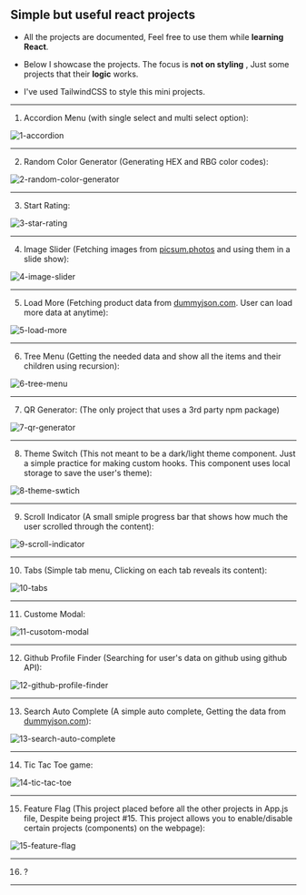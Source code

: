 ## Simple but useful react projects

+ All the projects are documented, Feel free to use them while  **learning React**.


+ Below I showcase the projects. The focus is **not on styling** , Just some projects that their **logic** works.


+ I've used TailwindCSS to style this mini projects.


---

1. Accordion Menu (with single select and multi select option):

![1-accordion](./media/1-accordion.gif)

---

2. Random Color Generator (Generating HEX and RBG color codes):

![2-random-color-generator](./media/2-random-color-generator.gif)

---

3. Start Rating:

![3-star-rating](./media/3-star-ratting.gif)

---

4. Image Slider (Fetching images from [picsum.photos](https://picsum.photos) and using them in a slide show):

![4-image-slider](./media/4-image-slider.gif)

---

5. Load More (Fetching product data from [dummyjson.com](https://dummyjson.com). User can load more data at anytime):

![5-load-more](./media/5-load-more.gif)

---

6. Tree Menu (Getting the needed data and show all the items and their children using recursion):

![6-tree-menu](./media/6-tree-menu.gif)

---

7. QR Generator: (The only project that uses a 3rd party npm package)

![7-qr-generator](./media/7-qr-genertor.gif)

---

8. Theme Switch (This not meant to be a dark/light theme component. Just a simple practice for making custom hooks. This component uses local storage to save the user's theme):

![8-theme-swtich](./media/8-theme-swtich.gif)

---

9. Scroll Indicator (A small smiple progress bar that shows how much the user scrolled through the content):

![9-scroll-indicator](./media/9-scroll-indicator.gif)

---

10. Tabs (Simple tab menu, Clicking on each tab reveals its content):

![10-tabs](./media/10-tabs.gif)

---

11. Custome Modal:

![11-cusotom-modal](./media/11-custom-modal.gif)

---

12. Github Profile Finder (Searching for user's data on github using github API):

![12-github-profile-finder](./media/12-github-profile-finder.gif)

---

13. Search Auto Complete (A simple auto complete, Getting the data from [dummyjson.com](https://dummyjson.com)):

![13-search-auto-complete](./media/13-search-auto-complete.gif)

---

14. Tic Tac Toe game:

![14-tic-tac-toe](./media/14-tic-tac-toe.gif)

---

15. Feature Flag (This project placed before all the other projects in App.js file, Despite being project #15. This project allows you to enable/disable certain projects (components) on the webpage):

![15-feature-flag](./media/15-feature-flag.gif)

---

16. ?

---
